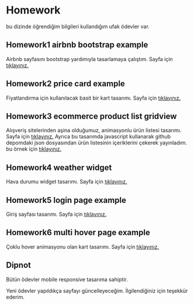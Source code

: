 # Homework

bu dizinde öğrendiğim bilgileri kullandığım ufak ödevler var.

## Homework1 airbnb bootstrap example 

Airbnb sayfasını bootstrap yardımıyla tasarlamaya çalıştım. Sayfa için [tıklayınız.](https://msardic.github.io/homework/homework1-airbnb-bootstrap-example/)

## Homework2 price card example

Fiyatlandırma için kullanılacak basit bir kart tasarımı. Sayfa için [tıklayınız.](https://msardic.github.io/homework/homework2-price-card-example/) 

## Homework3 ecommerce product list gridview

Alışveriş sitelerinden aşina olduğumuz, animasyonlu ürün listesi tasarımı.
Sayfa için [tıklayınız.](https://msardic.github.io/homework/homework3-ecommerce-product-list-gridview/) Ayrıca bu tasarımda javascript kullanarak github depomdaki json dosyasından ürün listesinin içeriklerini çekerek yayınladım. bu örnek için [tıklayınız.](https://msardic.github.io/homework/homework3-ecommerce-product-list-gridview-withJS/index.html)

## Homework4 weather widget

Hava durumu widget tasarımı. Sayfa için [tıklayınız.](https://msardic.github.io/homework/homework4-weather-widget/)

## Homework5 login page example

Giriş sayfası tasarımı. Sayfa için [tıklayınız.](https://msardic.github.io/homework/homework5-login-page-example/
)

## Homework6 multi hover page example 

Çoklu hover animasyonu olan kart tasarımı. Sayfa için [tıklayınız.](https://msardic.github.io/homework/homework6-multi-hover-page/
)

## Dipnot

Bütün ödevler mobile responsive tasarıma sahiptir.

 Yeni ödevler yapıldıkça sayfayı güncelleyeceğim.
İlgilendiğiniz için teşekkür ederim.
